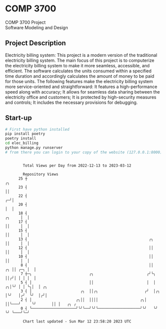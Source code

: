 # COMP 3700
COMP 3700 Project  
Software Modeling and Design
## Project Description
Electricity billing system: This project is a modern version of the traditional electricity billing system. The main focus of this project is to computerize the electricity billing system to make it more seamless, accessible, and efficient. The software calculates the units consumed within a specified time duration and accordingly calculates the amount of money to be paid for those units. The following features make the electricity billing system more service-oriented and straightforward: It features a high-performance speed along with accuracy; It allows for seamless data sharing between the electricity office and customers; It is protected by high-security measures and controls; It includes the necessary provisions for debugging.

## Start-up
```bash
# First have python installed
pip install poetry
poetry install
cd elec_billing
python manage.py runserver
# from there you can login to your copy of the website (127.0.0.1:8000), default creds are admin/admin
```

```

        Total Views per Day from 2022-12-13 to 2023-03-12

        Repository Views
      25 ┼                                                                             ╭╮
      23 ┤                                                                             ││
      22 ┤                                                                           ╭─╯│
      20 ┤                                                                           │  │
      18 ┤                                                                    ╭╮     │  │
      17 ┤                                                                    ││     │  │
      15 ┤                                                                    ││     │  │
      13 ┤                                                       ╭╮           ││     │  │
      12 ┤                                                       ││           ││     │  │
      10 ┤                                                       ││           ││     │  │
       8 ┤                                                       ││        ╭╮ ││ ╭─╮ │  │
       7 ┼─╮                          ╭╮                        ╭╯╰╮       ││╭╯│ │ │ │  │
       5 ┤ │                          ││                        │  │     ╭╮│╰╯ │ │ ╰╮│  │ ╭╮
       3 ┤ │                      ╭╮  ││╭╮                     ╭╯  │╭╮   │╰╯   │╭╯  ╰╯  │╭╯│
       2 ┤ │                    ╭╮││  ││││                   ╭╮│   ││╰───╯     ╰╯       ││ │   ╭╮ ╭
       0 ┤ ╰────────────────────╯╰╯╰──╯╰╯╰───────────────────╯╰╯   ╰╯                   ╰╯ ╰───╯╰─╯

        Chart last updated - Sun Mar 12 23:58:20 2023 UTC
        
```
